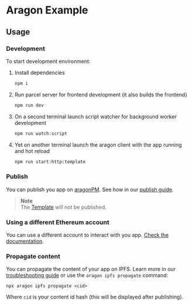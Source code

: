 # Aragon Example


## Usage

### Development

To start development environment:

1. Install dependencies

   ```sh
   npm i
   ```

2. Run parcel server for frontend development (it also builds the frontend)

   ```sh
   npm run dev
   ```

3. On a second terminal launch script watcher for background worker development

   ```sh
   npm run watch:script
   ```

4. Yet on another terminal launch the aragon client with the app running and hot reload

   ```sh
   npm run start:http:template
   ```

### Publish

You can publish you app on [aragonPM](https://hack.aragon.org/docs/apm). See how in our [publish guide](https://hack.aragon.org/docs/guides-publish).

> **Note**<br>
> The [Template](https://github.com/aragon/aragon-react-boilerplate/blob/master/contracts/Template.sol) will not be published.

### Using a different Ethereum account

You can use a different account to interact with you app. [Check the documentation](https://hack.aragon.org/docs/guides-faq#set-a-private-key).

### Propagate content

You can propagate the content of your app on IPFS. Learn more in our [troubleshooting guide](https://hack.aragon.org/docs/guides-faq#propagating-your-content-hash-through-ipfs) or use the `aragon ipfs propagate` command:

```
npx aragon ipfs propagate <cid>
```

Where `cid` is your content id hash (this will be displayed after publishing).
